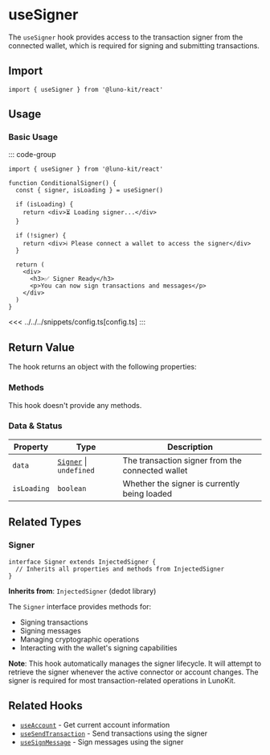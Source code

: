 # useSigner

The `useSigner` hook provides access to the transaction signer from the connected wallet, which is required for signing and submitting transactions.

## Import

```tsx
import { useSigner } from '@luno-kit/react'
```

## Usage

### Basic Usage

::: code-group
```tsx [ConditionalSigner.tsx]
import { useSigner } from '@luno-kit/react'

function ConditionalSigner() {
  const { signer, isLoading } = useSigner()

  if (isLoading) {
    return <div>⏳ Loading signer...</div>
  }

  if (!signer) {
    return <div>ℹ️ Please connect a wallet to access the signer</div>
  }

  return (
    <div>
      <h3>✅ Signer Ready</h3>
      <p>You can now sign transactions and messages</p>
    </div>
  )
}
```
<<< ../../../snippets/config.ts[config.ts]
:::

## Return Value

The hook returns an object with the following properties:

### Methods
This hook doesn't provide any methods.

### Data & Status

| Property    | Type | Description |
|-------------|------|-------------|
| `data`      | [`Signer`](#signer) \| `undefined` | The transaction signer from the connected wallet |
| `isLoading` | `boolean` | Whether the signer is currently being loaded |

## Related Types

### Signer

```tsx
interface Signer extends InjectedSigner {
  // Inherits all properties and methods from InjectedSigner
}
```

**Inherits from**: `InjectedSigner` (dedot library)

The `Signer` interface provides methods for:
- Signing transactions
- Signing messages
- Managing cryptographic operations
- Interacting with the wallet's signing capabilities

**Note**: This hook automatically manages the signer lifecycle. It will attempt to retrieve the signer whenever the active connector or account changes. The signer is required for most transaction-related operations in LunoKit.

## Related Hooks

- [`useAccount`](/hooks/account/use-account) - Get current account information
- [`useSendTransaction`](/hooks/transaction/use-send-transaction) - Send transactions using the signer
- [`useSignMessage`](/hooks/transaction/use-sign-message) - Sign messages using the signer
